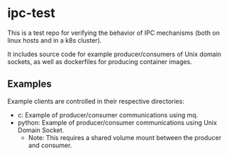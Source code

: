 # ipc-test
This is a test repo for verifying the behavior of IPC mechanisms (both on linux hosts and in a k8s cluster).

It includes source code for example producer/consumers of Unix domain sockets, as well as dockerfiles for producing container images.

## Examples
Example clients are controlled in their respective directories:
* c: Example of producer/consumer communications using mq.
* python: Example of producer/consumer communications using Unix Domain Socket. 
  * Note: This requires a shared volume mount between the producer and consumer.
